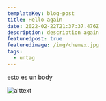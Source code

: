 ```yaml
---
templateKey: blog-post
title: Hello again
date: 2022-02-22T21:37:37.476Z
description: description again
featuredpost: true
featuredimage: /img/chemex.jpg
tags:
  - untag
---
```

esto es un body

![alttext](/img/chemex.jpg "titulorandom")